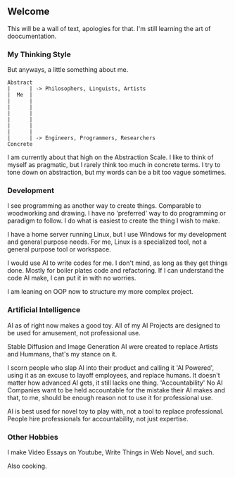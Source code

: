 ## Welcome

This will be a wall of text, apologies for that. I'm still learning the art of doocumentation.

### My Thinking Style

But anyways, a little something about me.

```
Abstract
|      | -> Philosophers, Linguists, Artists
|  Me  |
|      |
|      |
|      |
|      |
|      |
|      |
|      | -> Engineers, Programmers, Researchers
Concrete
```
I am currently about that high on the Abstraction Scale. 
I like to think of myself as pragmatic, but I rarely think too much in concrete terms.
I try to tone down on abstraction, but my words can be a bit too vague sometimes.

### Development

I see programming as another way to create things. Comparable to woodworking and drawing.
I have no 'preferred' way to do programming or paradigm to follow.
I do what is easiest to create the thing I wish to make.

I have a home server running Linux, but I use  Windows for my development and general purpose needs.
For me, Linux is a specialized tool, not a general purpose tool or  workspace.

I would use AI to write codes for me. I don't mind, as long as they get things done.
Mostly for boiler plates code and refactoring.
If I can understand the code AI make, I can put it in with no worries.

I am leaning on OOP now to structure my more complex project. 

### Artificial Intelligence

AI as of right now makes a good toy.
All of my AI Projects are designed to be used for amusement, not professional use.

Stable Diffusion and Image Generation AI were created to replace Artists and Hummans, that's my stance on it.

I scorn people who slap AI into their product and calling it 'AI Powered', using it as an excuse to layoff employees, and replace humans.
It doesn't matter how advanced AI gets, it still lacks one thing. 'Accountability'
No AI Companies want to be held accountable for the mistake their AI makes and that, to me, should be enough reason not to use it for professional use.

AI is best used for novel toy to play with, not a tool to replace professional.
People hire professionals for accountability, not just expertise.

### Other Hobbies

I make Video Essays on Youtube, Write Things in Web Novel, and such.

Also cooking.

